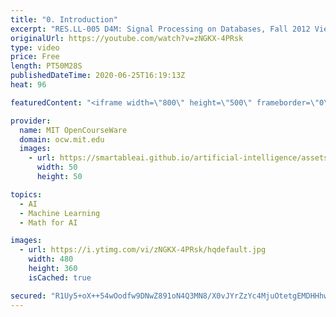```yaml
---
title: "0. Introduction"
excerpt: "RES.LL-005 D4M: Signal Processing on Databases, Fall 2012 View the complete course: http://ocw.mit.edu/RESLL-005F12 Instructor: Jeremy Kepner  Introduction to signal processing applied to graphs. Course outline. Discussion of relevant technologies programming and storage technologies. Constructing a"
originalUrl: https://youtube.com/watch?v=zNGKX-4PRsk
type: video
price: Free
length: PT50M28S
publishedDateTime: 2020-06-25T16:19:13Z
heat: 96

featuredContent: "<iframe width=\"800\" height=\"500\" frameborder=\"0\" src=\"https://www.youtube.com/embed/zNGKX-4PRsk\" allow=\"accelerometer; autoplay; encrypted-media; gyroscope; picture-in-picture\" allowfullscreen></iframe>"

provider:
  name: MIT OpenCourseWare
  domain: ocw.mit.edu
  images:
    - url: https://smartableai.github.io/artificial-intelligence/assets/images/organizations/ocw.mit.edu-50x50.jpg
      width: 50
      height: 50

topics:
  - AI
  - Machine Learning
  - Math for AI

images:
  - url: https://i.ytimg.com/vi/zNGKX-4PRsk/hqdefault.jpg
    width: 480
    height: 360
    isCached: true

secured: "R1Uy5+oX++54wOodfw9DNwZ891oN4Q3MN8/X0vJYrZzYc4MjuOtetgEMDHHhwpcUEIL7+hYZWQPlaoSO/bOyU5KFKMivXzazvDbhzINQOYGtJdjyHQ5VAp6cPF2MpWR41Cf+V7SocHdhqyP67KhZ0jrHPDBUHmT4NwEy9KDvCaIuNBh7AC/lt6Vi69TlmCwzcXqEEoKq9FMHOsfVIJuBuiyYrRUNQbPopvijinNYIJ1K+Ure9bexcKmM6o9JLIvBoaJTLFNsi5j+V0Hp37XZNn/ZCdZ7oJzvODYwV2DICVSE1UMBRocip+Mlpktm73apsijKgplfRbie7DyV6jdbpPrivO49R2Hbnz0MUoXZcjfuSt7V2AVn0fgxsDTsaQSN;4yFvd5g2eVatJPex6ZidGQ=="
---
```


